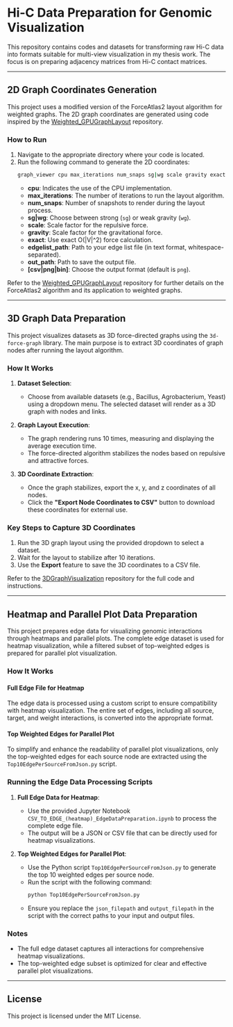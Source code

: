 # Hi-C Data Preparation for Genomic Visualization

This repository contains codes and datasets for transforming raw Hi-C data into formats suitable for multi-view visualization in my thesis work. The focus is on preparing adjacency matrices from Hi-C contact matrices.

---

## 2D Graph Coordinates Generation

This project uses a modified version of the ForceAtlas2 layout algorithm for weighted graphs. The 2D graph coordinates are generated using code inspired by the [Weighted_GPUGraphLayout](https://github.com/Devopriya-Tirtho/Weighted_GPUGraphLayout) repository.

### How to Run

1. Navigate to the appropriate directory where your code is located.
2. Run the following command to generate the 2D coordinates:
   ```bash
   graph_viewer cpu max_iterations num_snaps sg|wg scale gravity exact edgelist_path out_path [csv|png|bin]
   ```
   - **cpu**: Indicates the use of the CPU implementation.
   - **max_iterations**: The number of iterations to run the layout algorithm.
   - **num_snaps**: Number of snapshots to render during the layout process.
   - **sg|wg**: Choose between strong (`sg`) or weak gravity (`wg`).
   - **scale**: Scale factor for the repulsive force.
   - **gravity**: Scale factor for the gravitational force.
   - **exact**: Use exact O(|V|^2) force calculation.
   - **edgelist_path**: Path to your edge list file (in text format, whitespace-separated).
   - **out_path**: Path to save the output file.
   - **[csv|png|bin]**: Choose the output format (default is `png`).

Refer to the [Weighted_GPUGraphLayout](https://github.com/Devopriya-Tirtho/Weighted_GPUGraphLayout) repository for further details on the ForceAtlas2 algorithm and its application to weighted graphs.

---

## 3D Graph Data Preparation

This project visualizes datasets as 3D force-directed graphs using the `3d-force-graph` library. The main purpose is to extract 3D coordinates of graph nodes after running the layout algorithm.

### How It Works

1. **Dataset Selection**: 
   - Choose from available datasets (e.g., Bacillus, Agrobacterium, Yeast) using a dropdown menu. The selected dataset will render as a 3D graph with nodes and links.
   
2. **Graph Layout Execution**:
   - The graph rendering runs 10 times, measuring and displaying the average execution time.
   - The force-directed algorithm stabilizes the nodes based on repulsive and attractive forces.

3. **3D Coordinate Extraction**:
   - Once the graph stabilizes, export the x, y, and z coordinates of all nodes.
   - Click the **"Export Node Coordinates to CSV"** button to download these coordinates for external use.

### Key Steps to Capture 3D Coordinates

1. Run the 3D graph layout using the provided dropdown to select a dataset.
2. Wait for the layout to stabilize after 10 iterations.
3. Use the **Export** feature to save the 3D coordinates to a CSV file.

Refer to the [3DGraphVisualization](https://github.com/Devopriya-Tirtho/3DGraphVisualization) repository for the full code and instructions.

---

## Heatmap and Parallel Plot Data Preparation

This project prepares edge data for visualizing genomic interactions through heatmaps and parallel plots. The complete edge dataset is used for heatmap visualization, while a filtered subset of top-weighted edges is prepared for parallel plot visualization.

### How It Works

#### Full Edge File for Heatmap
The edge data is processed using a custom script to ensure compatibility with heatmap visualization. The entire set of edges, including all source, target, and weight interactions, is converted into the appropriate format.

#### Top Weighted Edges for Parallel Plot
To simplify and enhance the readability of parallel plot visualizations, only the top-weighted edges for each source node are extracted using the `Top10EdgePerSourceFromJson.py` script.

### Running the Edge Data Processing Scripts

1. **Full Edge Data for Heatmap**:
   - Use the provided Jupyter Notebook `CSV_TO_EDGE_(heatmap)_EdgeDataPreparation.ipynb` to process the complete edge file.
   - The output will be a JSON or CSV file that can be directly used for heatmap visualizations.

2. **Top Weighted Edges for Parallel Plot**:
   - Use the Python script `Top10EdgePerSourceFromJson.py` to generate the top 10 weighted edges per source node.
   - Run the script with the following command:
     ```bash
     python Top10EdgePerSourceFromJson.py
     ```
   - Ensure you replace the `json_filepath` and `output_filepath` in the script with the correct paths to your input and output files.

### Notes

- The full edge dataset captures all interactions for comprehensive heatmap visualizations.
- The top-weighted edge subset is optimized for clear and effective parallel plot visualizations.

---

## License

This project is licensed under the MIT License.
